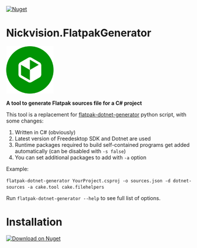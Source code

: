 [![Nuget](https://img.shields.io/nuget/v/Nickvision.FlatpakGenerator)](https://www.nuget.org/packages/Nickvision.FlatpakGenerator/)

# Nickvision.FlatpakGenerator

<img width='128' height='128' alt='Logo' src='Nickvision.FlatpakGenerator/Resources/logo-r.png'/>

 **A tool to generate Flatpak sources file for a C# project**

 This tool is a replacement for [flatpak-dotnet-generator](https://github.com/flatpak/flatpak-builder-tools/tree/master/dotnet) python script, with some changes:
 1. Written in C# (obviously)
 2. Latest version of Freedesktop SDK and Dotnet are used
 3. Runtime packages required to build self-contained programs get added automatically (can be disabled with `-s false`)
 4. You can set additional packages to add with `-a` option

Example:

`flatpak-dotnet-generator YourProject.csproj -o sources.json -d dotnet-sources -a cake.tool cake.filehelpers`

Run `flatpak-dotnet-generator --help` to see full list of options.

# Installation
<a href='https://www.nuget.org/packages/Nickvision.FlatpakGenerator/'><img width='140' alt='Download on Nuget' src='https://www.nuget.org/Content/gallery/img/logo-header.svg'/></a>
